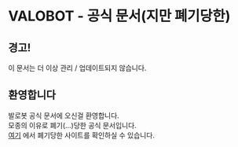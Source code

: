 <p align="center">

# VALOBOT - 공식 문서(지만 폐기당한)
## 경고!
이 문서는 더 이상 관리 / 업데이트되지 않습니다.
## 환영합니다
발로봇 공식 문서에 오신걸 환영합니다.<br>
모종의 이유로 폐기(...)당한 공식 문서입니다.<br>
[여기](https://valobot.pages.dev) 에서 폐기당한 사이트를 확인하실 수 있습니다.
</p>